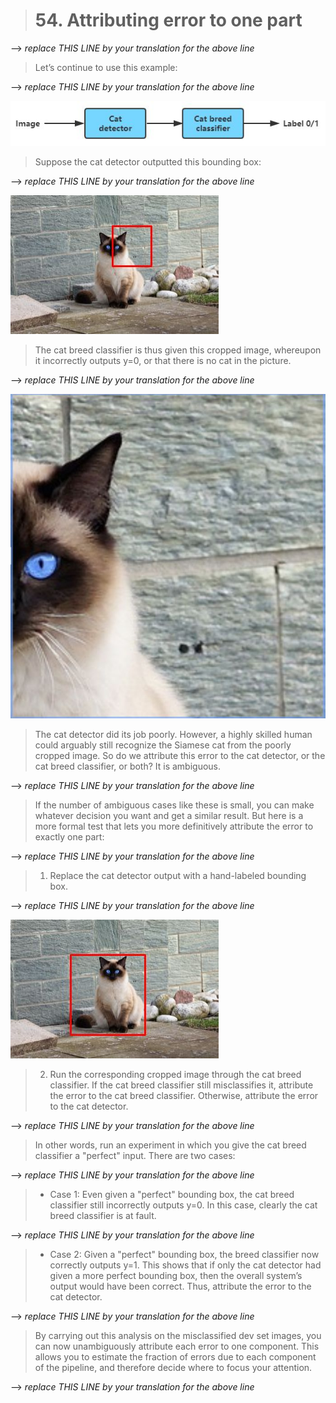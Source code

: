 > # 54. Attributing error to one part

--> _replace THIS LINE by your translation for the above line_

> Let’s continue to use this example:

--> _replace THIS LINE by your translation for the above line_

![img](../imgs/C54_01.png)

> Suppose the cat detector outputted this bounding box:

--> _replace THIS LINE by your translation for the above line_

![img](../imgs/C54_02.png)

> The cat breed classifier is thus given this cropped image, whereupon it incorrectly outputs y=0, or that there is no cat in the picture.

--> _replace THIS LINE by your translation for the above line_

![img](../imgs/C54_03.png)

> The cat detector did its job poorly. However, a highly skilled human could arguably still recognize the Siamese cat from the poorly cropped image. So do we attribute this error to the cat detector, or the cat breed classifier, or both? It is ambiguous.

--> _replace THIS LINE by your translation for the above line_

> If the number of ambiguous cases like these is small, you can make whatever decision you want and get a similar result. But here is a more formal test that lets you more definitively attribute the error to exactly one part:

--> _replace THIS LINE by your translation for the above line_

> 1. Replace the cat detector output with a hand-labeled bounding box.

--> _replace THIS LINE by your translation for the above line_

![img](../imgs/C54_04.png)

> 2. Run the corresponding cropped image through the cat breed classifier. If the cat breed classifier still misclassifies it, attribute the error to the cat breed classifier. Otherwise, attribute the error to the cat detector.

--> _replace THIS LINE by your translation for the above line_

> In other words, run an experiment in which you give the cat breed classifier a "perfect" input. There are two cases:

--> _replace THIS LINE by your translation for the above line_

> * Case 1: Even given a "perfect" bounding box, the cat breed classifier still incorrectly outputs y=0. In this case, clearly the cat breed classifier is at fault.

--> _replace THIS LINE by your translation for the above line_

> * Case 2: Given a "perfect" bounding box, the breed classifier now correctly outputs y=1. This shows that if only the cat detector had given a more perfect bounding box, then the overall system’s output would have been correct. Thus, attribute the error to the cat detector.

--> _replace THIS LINE by your translation for the above line_

> By carrying out this analysis on the misclassified dev set images, you can now unambiguously attribute each error to one component. This allows you to estimate the fraction of errors due to each component of the pipeline, and therefore decide where to focus your attention.

--> _replace THIS LINE by your translation for the above line_
